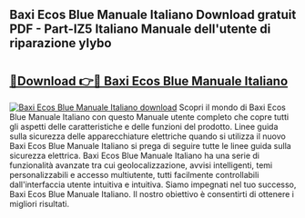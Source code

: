 ## Baxi Ecos Blue Manuale Italiano Download gratuit PDF - Part-IZ5 Italiano Manuale dell'utente di riparazione yIybo

# <h2><a href="http://dfgr59.blite.top/?on=Baxi+Ecos+Blue+Manuale+Italiano">🔗Download 👉🔴 Baxi Ecos Blue Manuale Italiano</a></h2>

[![Baxi Ecos Blue Manuale Italiano download](https://i.imgur.com/lujVjoI.png)](http://dfgr59.blite.top/?on=Baxi+Ecos+Blue+Manuale+Italiano)
Scopri il mondo di Baxi Ecos Blue Manuale Italiano con questo Manuale utente completo che copre tutti gli aspetti delle caratteristiche e delle funzioni del prodotto. Linee guida sulla sicurezza delle apparecchiature elettriche quando si utilizza il nuovo Baxi Ecos Blue Manuale Italiano si prega di seguire tutte le linee guida sulla sicurezza elettrica. Baxi Ecos Blue Manuale Italiano ha una serie di funzionalità avanzate tra cui geolocalizzazione, avvisi intelligenti, temi personalizzabili e accesso multiutente, tutti facilmente controllabili dall'interfaccia utente intuitiva e intuitiva. Siamo impegnati nel tuo successo, Baxi Ecos Blue Manuale Italiano. Il nostro obiettivo è consentirti di ottenere i migliori risultati.
